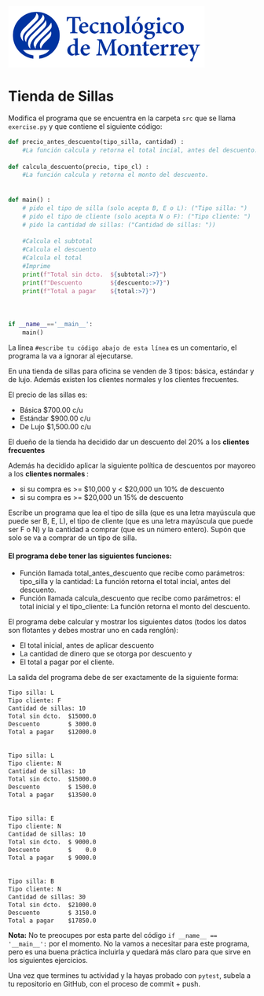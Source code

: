 ![Tec de Monterrey](../../images/logotecmty.png)
# Tienda de Sillas

Modifica el programa que se encuentra en la carpeta `src` que se llama `exercise.py` y que contiene el siguiente código:

```python
def precio_antes_descuento(tipo_silla, cantidad) :
    #La función calcula y retorna el total incial, antes del descuento.

def calcula_descuento(precio, tipo_cl) :
    #La función calcula y retorna el monto del descuento.


def main() :
    # pido el tipo de silla (solo acepta B, E o L): ("Tipo silla: ")
    # pido el tipo de cliente (solo acepta N o F): ("Tipo cliente: ")
    # pido la cantidad de sillas: ("Cantidad de sillas: "))

    #Calcula el subtotal
    #Calcula el descuento
    #Calcula el total 
    #Imprime
    print(f"Total sin dcto.  ${subtotal:>7}")
    print(f"Descuento        ${descuento:>7}")
    print(f"Total a pagar    ${total:>7}")



if __name__=='__main__':
    main()
```

La línea `#escribe tu código abajo de esta línea` es un comentario, el programa la va a ignorar al ejecutarse.

En una tienda de sillas para oficina se venden de 3 tipos: básica, estándar y de lujo.
Además existen los clientes normales y los clientes frecuentes.

El precio de las sillas es:
- Básica $700.00 c/u
- Estándar $900.00 c/u
- De Lujo $1,500.00 c/u

El dueño de la tienda ha decidido dar un descuento del 20% a los <b>clientes frecuentes</b>

Además ha decidido aplicar la siguiente política de descuentos por mayoreo a los
<b> clientes normales </b>:
- si su compra es >= $10,000 y < $20,000 un 10% de descuento
- si su compra es >= $20,000 un 15% de descuento

Escribe un programa que lea el tipo de silla (que es una letra mayúscula que puede ser B, E, L),
el tipo de cliente (que es una letra mayúscula que puede ser F o N) y
la cantidad a comprar (que es un número entero).  Supón que solo se va a comprar de un tipo de silla.

####  El programa debe tener las siguientes funciones:
- Función llamada  total_antes_descuento que recibe como parámetros: tipo_silla y la cantidad:
La función retorna el total incial, antes del descuento.
- Función llamada calcula_descuento que recibe como parámetros: el total inicial y el tipo_cliente:
La función retorna el monto del descuento.

El programa debe calcular y mostrar los siguientes datos (todos los datos son flotantes y debes mostrar uno en cada renglón):
- El total inicial, antes de aplicar descuento
- La cantidad de dinero que se otorga por descuento y
- El total a pagar por el cliente.

La salida del programa debe de ser exactamente de la siguiente forma:

```
Tipo silla: L
Tipo cliente: F
Cantidad de sillas: 10
Total sin dcto.  $15000.0
Descuento        $ 3000.0
Total a pagar    $12000.0


Tipo silla: L
Tipo cliente: N
Cantidad de sillas: 10
Total sin dcto.  $15000.0
Descuento        $ 1500.0
Total a pagar    $13500.0


Tipo silla: E
Tipo cliente: N
Cantidad de sillas: 10
Total sin dcto.  $ 9000.0
Descuento        $    0.0
Total a pagar    $ 9000.0


Tipo silla: B
Tipo cliente: N
Cantidad de sillas: 30
Total sin dcto.  $21000.0
Descuento        $ 3150.0
Total a pagar    $17850.0

```

**Nota:** No te preocupes por esta parte del código `if __name__ == '__main__':` por el momento. No la vamos a necesitar para este programa, pero es una buena práctica incluirla y quedará más claro para que sirve en los siguientes ejercicios.

Una vez que termines tu actividad y la hayas probado con `pytest`, subela a tu repositorio en GitHub, con el proceso de commit + push.
